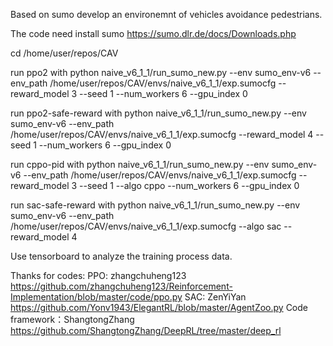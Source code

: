 Based on sumo develop an environemnt of vehicles avoidance pedestrians.

The code need install sumo
https://sumo.dlr.de/docs/Downloads.php

cd /home/user/repos/CAV

run ppo2 with
python naive_v6_1_1/run_sumo_new.py --env sumo_env-v6 --env_path /home/user/repos/CAV/envs/naive_v6_1_1/exp.sumocfg --reward_model 3 --seed 1 --num_workers 6 --gpu_index 0

run ppo2-safe-reward with
python naive_v6_1_1/run_sumo_new.py --env sumo_env-v6 --env_path /home/user/repos/CAV/envs/naive_v6_1_1/exp.sumocfg --reward_model 4 --seed 1 --num_workers 6 --gpu_index 0

run cppo-pid with
python naive_v6_1_1/run_sumo_new.py --env sumo_env-v6 --env_path /home/user/repos/CAV/envs/naive_v6_1_1/exp.sumocfg --reward_model 3 --seed 1 --algo cppo --num_workers 6 --gpu_index 0

run sac-safe-reward with 
python naive_v6_1_1/run_sumo_new.py --env sumo_env-v6 --env_path /home/user/repos/CAV/envs/naive_v6_1_1/exp.sumocfg --algo sac --reward_model 4 


Use tensorboard to analyze the training process data.

Thanks for codes:
PPO: zhangchuheng123
https://github.com/zhangchuheng123/Reinforcement-Implementation/blob/master/code/ppo.py
SAC: ZenYiYan
https://github.com/Yonv1943/ElegantRL/blob/master/AgentZoo.py
Code framework：ShangtongZhang
https://github.com/ShangtongZhang/DeepRL/tree/master/deep_rl
